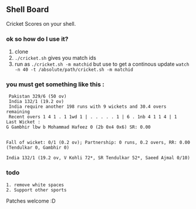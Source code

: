 ## Shell Board

Cricket Scores on your shell.

### ok so how do I use it?

1. clone
2. `./cricket.sh` gives you match ids
3. run as `./cricket.sh -m matchid` but use to get a continous update `watch -n 40 -t /absolute/path/cricket.sh -m matchid`

### you must get something like this :

     Pakistan 329/6 (50 ov)
     India 132/1 (19.2 ov)
     India require another 198 runs with 9 wickets and 30.4 overs remaining
     Recent overs 1 4 1 . 1 1wd 1 | . . . . . 1 | 6 . 1nb 4 1 1 4 | 1
    Last Wicket : 
    G Gambhir lbw b Mohammad Hafeez 0 (2b 0x4 0x6) SR: 0.00
    
    
    Fall of wicket: 0/1 (0.2 ov); Partnership: 0 runs, 0.2 overs, RR: 0.00 (Tendulkar 0, Gambhir 0)
    
    India 132/1 (19.2 ov, V Kohli 72*, SR Tendulkar 52*, Saeed Ajmal 0/10)

### todo
	1. remove white spaces
	2. Support other sports

Patches welcome :D
